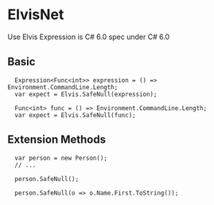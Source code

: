 # ElvisNet
Use Elvis Expression is C# 6.0 spec under C# 6.0

## Basic

```chsarp
  Expression<Func<int>> expression = () => Environment.CommandLine.Length;
  var expect = Elvis.SafeNull(expression);
  
  Func<int> func = () => Environment.CommandLine.Length;
  var expect = Elvis.SafeNull(func);
```  
## Extension Methods

```chsarp
  var person = new Person();
  // ...
  
  person.SafeNull();
  
  person.SafeNull(o => o.Name.First.ToString());
```
